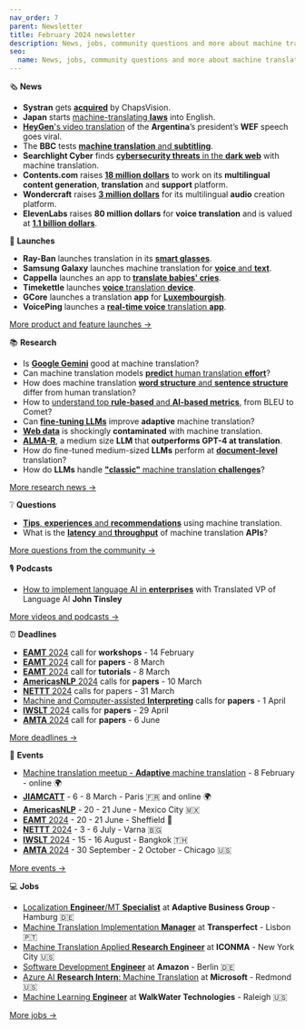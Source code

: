 ```yaml
---
nav_order: 7
parent: Newsletter
title: February 2024 newsletter
description: News, jobs, community questions and more about machine translation from February 2024
seo:
  name: News, jobs, community questions and more about machine translation from February 2024
---
```



🗞️ **News**

- **Systran** gets [**acquired**](https://www.reddit.com/r/machinetranslation/comments/19425m2/systran_acquired_again/) by ChapsVision.
- **Japan** starts [machine-translating **laws**](https://www.reddit.com/r/machinetranslation/comments/1983k5l/japanese_justice_ministry_begins_relying_on_ai_to/) into English.
- [**HeyGen**'s video translation](https://www.reddit.com/r/machinetranslation/comments/19dpz14/argentinas_president_speech_translated_and/) of the **Argentina**’s president’s **WEF** speech goes viral.
- The **BBC** tests [**machine translation** and **subtitling**](https://www.reddit.com/r/machinetranslation/comments/1akbya3/slator_article_bbc_news_labs_tests_mt_and/).
- **Searchlight Cyber** finds [**cybersecurity threats** in the **dark web**](https://www.reddit.com/r/machinetranslation/comments/1adszl0/cybersecury_company_uses_mt_to_find_threats_in/) with machine translation.
- **Contents.com** raises [**18 million dollars**](https://www.reddit.com/r/machinetranslation/comments/1akcbff/slator_article_contentscom_raises_18m_to_advance/) to work on its **multilingual content generation**, **translation** and **support** platform.
- **Wondercraft** raises [**3 million dollars**](https://www.reddit.com/r/machinetranslation/comments/1aks69v/wondercraft_raises_3m_to_improve_multilingual/) for its multilingual **audio** creation platform.
- **ElevenLabs** raises **80 million dollars** for **voice translation** and is valued at [**1.1 billion dollars**](https://www.reddit.com/r/machinetranslation/comments/1aduaes/elevenlabs_is_valued_at_11_billion_dollars/).

🚀 **Launches**

- **Ray-Ban** launches translation in its [**smart glasses**](https://www.reddit.com/r/machinetranslation/comments/19dpoax/ray_ban_smart_sunglasses_with_meta_technology_now/).
- **Samsung Galaxy** launches machine translation for [**voice** and **text**](https://www.reddit.com/r/machinetranslation/comments/199sf7r/samsungs_galaxy_s24_series_offers_live/).
- **Cappella** launches an app to [**translate babies' cries**](https://www.reddit.com/r/machinetranslation/comments/196v5dx/cappella_a_phone_app_that_claims_it_can_translate/).
- **Timekettle** launches [**voice** translation **device**](https://www.reddit.com/r/machinetranslation/comments/196py4l/timekettle_launches_x1_ai_interpreter_hub_a/).
- **GCore** launches a translation **app** for [**Luxembourgish**](https://www.reddit.com/r/machinetranslation/comments/196udap/new_app_translates_luxembourgish_english/).
- **VoicePing** launches a [**real-time voice** translation **app**](https://www.reddit.com/r/machinetranslation/comments/1983l69/tokyobased_startup_voiceping_launches_realtime_ai/).

[More product and feature launches →](https://www.reddit.com/r/machinetranslation/search?q=flair%3Aproduct&restrict_sr=on)

📚 **Research**

- Is [**Google Gemini**](https://www.reddit.com/r/machinetranslation/comments/196u9ir/slator_article_is_google_gemini_good_at_machine/) good at machine translation?
- Can machine translation models [**predict** human translation **effort**](https://www.reddit.com/r/machinetranslation/comments/196ubfv/slator_article_humans_and_ai_navigate_translation/)?
- How does machine translation [**word structure** and **sentence structure**](https://www.reddit.com/r/machinetranslation/comments/1978d9o/slator_article_machine_translation_is_more/) differ from human translation?
- How to [understand top **rule-based** and **AI-based metrics**](https://www.reddit.com/r/machinetranslation/comments/1978mrc/what_mt_metric_gains_mean_and_how_much_they_can/), from BLEU to Comet?
- Can [**fine-tuning LLMs**](https://www.reddit.com/r/machinetranslation/comments/1983r70/finetuning_llms_can_improve_realtime_adaptive_mt/) improve **adaptive** machine translation?
- [**Web data**](https://www.reddit.com/r/machinetranslation/comments/19cwk1q/amazon_research_paper_a_shocking_amount_of_the/) is shockingly **contaminated** with machine translation.
- [**ALMA-R**](https://www.reddit.com/r/machinetranslation/comments/19dpgu5/johns_hopkins_and_microsoft_paper_introduces/), a medium size **LLM** that **outperforms GPT-4 at translation**.
- How do fine-tuned medium-sized **LLMs** perform at [**document-level**](https://www.reddit.com/r/machinetranslation/comments/1akrvgb/paper_adapting_large_language_models_for/) translation?
- How do **LLMs** handle [**"classic"** machine translation **challenges**](https://www.reddit.com/r/machinetranslation/comments/1aks93v/slator_article_the_challenges_of_machine/)?

[More research news →](https://www.reddit.com/r/machinetranslation/?f=flair_name%3A%22research%22)

❔ **Questions**

- [**Tips**, **experiences** and **recommendations**](https://www.reddit.com/r/machinetranslation/comments/1935ea2/exploring_machine_translation_tips_experiences/) using machine translation.
- What is the [**latency** and **throughput**](https://www.reddit.com/r/machinetranslation/comments/19eanys/what_is_the_latency_and_throughput_of_machine/) of machine translation **APIs**?

[More questions from the community →](https://www.reddit.com/r/machinetranslation/search?q=flair%3Aquestion&restrict_sr=on)

🎙️ **Podcasts**

- [How to implement language AI in **enterprises**](https://www.reddit.com/r/machinetranslation/comments/1aksfv9/slatorpod_how_to_implement_language_ai_in/) with Translated VP of Language AI **John Tinsley**

[More videos and podcasts →](https://www.reddit.com/r/machinetranslation/search/?q=podcast&restrict_sr=1)

⏰️ **Deadlines**

- [**EAMT** 2024](https://machinetranslate.org/eamt2024) call for **workshops** - 14 February
- [**EAMT** 2024](https://machinetranslate.org/eamt2024) call for **papers** - 8 March
- [**EAMT** 2024](https://machinetranslate.org/eamt2024) call for **tutorials** - 8 March
- [**AmericasNLP** 2024](https://machinetranslate.org/americas2024) calls for **papers** - 10 March
- [**NETTT** 2024](https://machinetranslate.org/nettt2024) calls for papers - 31 March
- [Machine and Computer-assisted **Interpreting**](https://lans-tts.uantwerpen.be/index.php/LANS-TTS/announcement/view/24) calls for **papers** - 1 April
- [**IWSLT** 2024](https://machinetranslate.org/iwslt2024) calls for **papers** - 29 April
- [**AMTA** 2024](https://machinetranslate.org/amta2024) call for **papers** - 6 June

[More deadlines →](https://machinetranslate.org/calls-for-papers)

📆 **Events**

- [Machine translation meetup - **Adaptive** machine translation](https://machinetranslate.org/machine-translation-meetup-4) - 8 February - online 🌍
- [**JIAMCATT**](https://www.iamladp.org/en/content/jiamcatt) - 6 - 8 March - Paris 🇫🇷 and online 🌍
- [**AmericasNLP**](https://machinetranslate.org/americasnlp2024) - 20 - 21 June - Mexico City 🇲🇽
- [**EAMT** 2024](https://machinetranslate.org/eamt2024) - 20 - 21 June - Sheffield 🏴󠁧󠁢󠁥󠁮󠁧󠁿
- [**NETTT** 2024](https://machinetranslate.org/nettt2024) - 3 - 6 July - Varna 🇧🇬
- [**IWSLT** 2024](https://machinetranslate.org/iwslt2024) - 15 - 16 August - Bangkok 🇹🇭
- [**AMTA** 2024](https://machinetranslate.org/amta2024) - 30 September - 2 October - Chicago 🇺🇸


[More events →](https://machinetranslate.org/events)

💻 **Jobs**

- [Localization **Engineer**/MT **Specialist**](https://www.reddit.com/r/machinetranslation/comments/196u7ep/localization_engineer_mt_specialist_at_adaptive/) at **Adaptive Business Group** - Hamburg 🇩🇪
- [Machine Translation Implementation **Manager**](https://www.reddit.com/r/machinetranslation/comments/197aejz/machine_translation_implementation_manager/) at **Transperfect** - Lisbon 🇵🇹
- [Machine Translation Applied **Research Engineer**](https://www.reddit.com/r/machinetranslation/comments/19dp6k5/aiml_applied_research_engineer_machine/) at **ICONMA** - New York City 🇺🇸
- [Software Development **Engineer**](https://www.reddit.com/r/machinetranslation/comments/19dp57c/software_development_engineer_machine_translation/) at **Amazon** - Berlin 🇩🇪
- [Azure AI **Research Intern**: Machine Translation](https://www.reddit.com/r/machinetranslation/comments/19dq1k8/azure_ai_research_intern_machine_translation_at/) at **Microsoft** - Redmond 🇺🇸
- [Machine Learning **Engineer**](https://www.reddit.com/r/machinetranslation/comments/19e56eo/machine_learning_engineer_machine_translation_at/) at **WalkWater Technologies** - Raleigh 🇺🇸

[More jobs →](https://www.reddit.com/r/machinetranslation/search?q=flair_name%3A%22jobs%22&restrict_sr=1) 